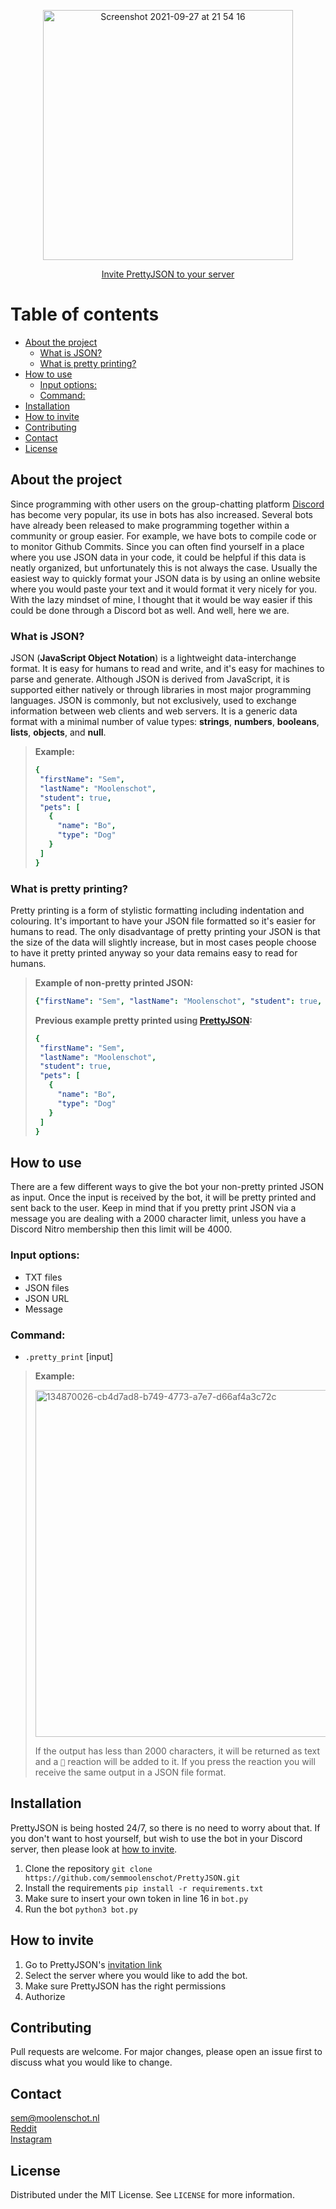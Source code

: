 <p align="center">
  <img width="400" alt="Screenshot 2021-09-27 at 21 54 16" src="https://user-images.githubusercontent.com/78478073/137600727-1384d300-c595-4efb-a0a3-87c80c9d0c27.png">
</p>

<p align="center">
<a href="https://discord.com/api/oauth2/authorize?client_id=899018611253989406&permissions=534723950656&scope=bot">Invite PrettyJSON to your server</a>
</p>

# Table of contents
- [About the project](#about-the-project)
  - [What is JSON?](#what-is-json)
  - [What is pretty printing?](#what-is-pretty-printing)
- [How to use](#how-to-use)
  - [Input options:](#input-options)
  - [Command:](#command)
- [Installation](#installation)
- [How to invite](#how-to-invite)
- [Contributing](#contributing)
- [Contact](#contact)
- [License](#license)

## About the project
Since programming with other users on the group-chatting platform [Discord](https://discord.com) has become very popular, its use in bots has also increased. Several bots have already been released to make programming together within a community or group easier. For example, we have bots to compile code or to monitor Github Commits. Since you can often find yourself in a place where you use JSON data in your code, it could be helpful if this data is neatly organized, but unfortunately this is not always the case. Usually the easiest way to quickly format your JSON data is by using an online website where you would paste your text and it would format it very nicely for you. With the lazy mindset of mine, I thought that it would be way easier if this could be done through a Discord bot as well. And well, here we are.

### What is JSON?
JSON (**JavaScript Object Notation**) is a lightweight data-interchange format. It is easy for humans to read and write, and it's easy for machines to parse and generate. Although JSON is derived from JavaScript, it is supported either natively or through libraries in most major programming languages. JSON is commonly, but not exclusively, used to exchange information between web clients and web servers. It is a generic data format with a minimal number of value types: **strings**, **numbers**, **booleans**, **lists**, **objects**, and **null**.

>**Example:**
>```yaml
>{
>  "firstName": "Sem",
>  "lastName": "Moolenschot",
>  "student": true,
>  "pets": [
>    {
>      "name": "Bo",
>      "type": "Dog"
>    }
>  ]
>}
>```

### What is pretty printing?
Pretty printing is a form of stylistic formatting including indentation and colouring. It's important to have your JSON file formatted so it's easier for humans to read. The only disadvantage of pretty printing your JSON is that the size of the data will slightly increase, but in most cases people choose to have it pretty printed anyway so your data remains easy to read for humans.

>**Example of non-pretty printed JSON:**
>```yaml
>{"firstName": "Sem", "lastName": "Moolenschot", "student": true, "pets": [{"name": "Bo", "type": "Dog"}]}
>```
>
>**Previous example pretty printed using [PrettyJSON](https://discord.com/api/oauth2/authorize?client_id=899018611253989406&permissions=534723950656&scope=bot):**
>```yaml
>{
>  "firstName": "Sem",
>  "lastName": "Moolenschot",
>  "student": true,
>  "pets": [
>    {
>      "name": "Bo",
>      "type": "Dog"
>    }
>  ]
>}
>```

## How to use
There are a few different ways to give the bot your non-pretty printed JSON as input. Once the input is received by the bot, it will be pretty printed and sent back to the user. Keep in mind that if you pretty print JSON via a message you are dealing with a 2000 character limit, unless you have a Discord Nitro membership then this limit will be 4000.

### Input options:
- TXT files
- JSON files
- JSON URL
- Message

### Command:
- ``.pretty_print`` [input]

> **Example:**
> <p align="left">
> <img width="555" alt="134870026-cb4d7ad8-b749-4773-a7e7-d66af4a3c72c" src="https://user-images.githubusercontent.com/78478073/137632659-dcbc7405-6e89-498e-98f1-478feb823fd5.png">
> </p>
> 
> If the output has less than 2000 characters, it will be returned as text and a ``📁`` reaction will be added to it. If you press the reaction you will receive the same output in a JSON file format.

## Installation
PrettyJSON is being hosted 24/7, so there is no need to worry about that. If you don't want to host yourself, but wish to use the bot in your Discord server, then please look at [how to invite](#how-to-invite).

1. Clone the repository 
```git clone https://github.com/semmoolenschot/PrettyJSON.git```
2. Install the requirements
```pip install -r requirements.txt```
3. Make sure to insert your own token in line 16 in ``bot.py``
4. Run the bot ```python3 bot.py```



## How to invite
1. Go to PrettyJSON's [invitation link](https://discord.com/api/oauth2/authorize?client_id=899018611253989406&permissions=534723950656&scope=bot)
2. Select the server where you would like to add the bot.
3. Make sure PrettyJSON has the right permissions
4. Authorize

## Contributing
Pull requests are welcome. For major changes, please open an issue first to discuss what you would like to change.

## Contact
sem@moolenschot.nl <br/>
[Reddit](https://www.reddit.com/user/moolenschot) <br/>
[Instagram](https://www.instagram.com/semmoolenschot)

## License
Distributed under the MIT License. See ```LICENSE``` for more information.
